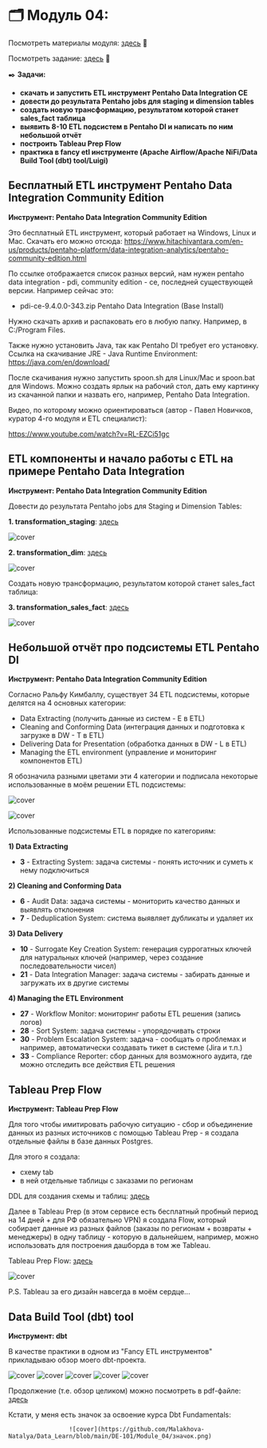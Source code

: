 # 🗂️ Модуль 04: 
Посмотреть материалы модуля: [здесь](https://github.com/Data-Learn/data-engineering/tree/master/DE-101%20Modules/Module04 "здесь") 📑


Посмотреть задание: [здесь](https://github.com/Data-Learn/data-engineering/tree/master/DE-101%20Modules/Module04/DE%20-%20101%20Lab%204.4 "здесь") 👀


✒️ **Задачи:** 
- **скачать и запустить ETL инструмент Pentaho Data Integration CE**
- **довести до результата Pentaho jobs для staging и dimension tables**
- **создать новую трансформацию, результатом которой станет sales_fact таблица**
- **выявить 8-10 ETL подсистем в Pentaho DI и написать по ним небольшой отчёт**
- **построить Tableau Prep Flow**
- **практика в fancy etl инструменте (Apache Airflow/Apache NiFi/Data Build Tool (dbt) tool/Luigi)**


## Бесплатный ETL инструмент Pentaho Data Integration Community Edition
**Инструмент: Pentaho Data Integration Community Edition**


Это бесплатный ETL инструмент, который работает на Windows, Linux и Mac. Скачать его можно отсюда:
https://www.hitachivantara.com/en-us/products/pentaho-platform/data-integration-analytics/pentaho-community-edition.html 


По ссылке отображается список разных версий, нам нужен pentaho data integration - pdi, community edition - ce, последней существующей версии. Например сейчас это:


- pdi-ce-9.4.0.0-343.zip           Pentaho Data Integration (Base Install) 


Нужно скачать архив и распаковать его в любую папку. Например, в C:/Program Files.


Также нужно установить Java, так как Pentaho DI требует его установку. 
Ссылка на скачивание JRE - Java Runtime Environment: https://java.com/en/download/ 

После скачивания нужно запустить spoon.sh для Linux/Mac и spoon.bat для Windows. Можно создать ярлык на рабочий стол, дать ему картинку из скачанной папки и назвать его, например, Pentaho Data Integration.

Видео, по которому можно ориентироваться (автор - Павел Новичков, куратор 4-го модуля и ETL специалист): 


https://www.youtube.com/watch?v=RL-EZCi51gc 

## ETL компоненты и начало работы с ETL на примере Pentaho Data Integration
**Инструмент: Pentaho Data Integration Community Edition**


Довести до результата Pentaho jobs для Staging и Dimension Tables:

**1. transformation_staging**: [здесь](https://github.com/Malakhova-Natalya/Data_Learn/blob/main/DE-101/Module_04/transformation_staging.ktr "здесь")

   ![cover](https://github.com/Malakhova-Natalya/Data_Learn/blob/main/DE-101/Module_04/transformation_01.png)

**2. transformation_dim**: [здесь](https://github.com/Malakhova-Natalya/Data_Learn/blob/main/DE-101/Module_04/transformation_dim.ktr "здесь")

   ![cover](https://github.com/Malakhova-Natalya/Data_Learn/blob/main/DE-101/Module_04/transformation_02.png)

Создать новую трансформацию, результатом которой станет sales_fact таблица:

**3. transformation_sales_fact**: [здесь](https://github.com/Malakhova-Natalya/Data_Learn/blob/main/DE-101/Module_04/transformation_sales_fact.ktr "здесь")

   ![cover](https://github.com/Malakhova-Natalya/Data_Learn/blob/main/DE-101/Module_04/transformation_03.png)

## Небольшой отчёт про подсистемы ETL Pentaho DI
**Инструмент: Pentaho Data Integration Community Edition**


Согласно Ральфу Кимбаллу, существует 34 ETL подсистемы, которые делятся на 4 основных категории:

- Data Extracting (получить данные из систем - E в ETL)
- Cleaning and Conforming Data (интеграция данных и подготовка к загрузке в DW - T в ETL)
- Delivering Data for Presentation (обработка данных в DW - L в ETL)
- Managing the ETL environment (управление и мониторинг компонентов ETL)

Я обозначила разными цветами эти 4 категории и подписала некоторые использованные в моём решении ETL подсистемы:

![cover](https://github.com/Malakhova-Natalya/Data_Learn/blob/main/DE-101/Module_04/34_ETL_subsystems_01.png)



![cover](https://github.com/Malakhova-Natalya/Data_Learn/blob/main/DE-101/Module_04/34_ETL_subsystems_02.png)


Использованные подсистемы ETL в порядке по категориям:

**1) Data Extracting**
- **3** - Extracting System: задача системы - понять источник и суметь к нему подключиться

**2) Cleaning and Conforming Data**
- **6** - Audit Data: задача системы - мониторить качество данных и выявлять отклонения
- **7** - Deduplication System: система выявляет дубликаты и удаляет их

**3) Data Delivery**
- **10** - Surrogate Key Creation System: генерация суррогатных ключей для натуральных ключей (например, через создание последовательности чисел)
- **21** - Data Integration Manager: задача системы - забирать данные и загружать их в другие системы

**4) Managing the ETL Environment**
- **27** - Workflow Monitor: мониторинг работы ETL решения (запись логов)
- **28** - Sort System: задача системы - упорядочивать строки
- **30** - Problem Escalation System: задача - сообщать о проблемах и например, автоматически создавать тикет в системе (Jira и т.п.)
- **33** - Compliance Reporter: сбор данных для возможного аудита, где можно отследить все действия ETL решения

## Tableau Prep Flow
**Инструмент: Tableau Prep Flow**


Для того чтобы имитировать рабочую ситуацию - сбор и объединение данных из разных источников с помощью Tableau Prep - я создала отдельные файлы в базе данных Postgres. 


Для этого я создала:
- схему tab 
- в ней отдельные таблицы с заказами по регионам


DDL для создания схемы и таблиц: [здесь](https://github.com/Malakhova-Natalya/Data_Learn/blob/main/DE-101/Module_04/schema%20tab.sql "здесь")


Далее в Tableau Prep (в этом сервисе есть бесплатный пробный период на 14 дней + для РФ обязательно VPN) я создала Flow, который собирает данные из разных файлов (заказы по регионам + возвраты + менеджеры) в одну таблицу - которую в дальнейшем, например, можно использовать для построения дашборда в том же Tableau.


Tableau Prep Flow: [здесь](https://github.com/Malakhova-Natalya/Data_Learn/blob/main/DE-101/Module_04/tableau_prep_superstore.tfl "здесь")


![cover](https://github.com/Malakhova-Natalya/Data_Learn/blob/main/DE-101/Module_04/tableau_prep_superstore_screen.png)

P.S. Tableau за его дизайн навсегда в моём сердце...

## Data Build Tool (dbt) tool
**Инструмент: dbt**

В качестве практики в одном из "Fancy ETL инструментов" прикладываю обзор моего dbt-проекта.

![cover](https://github.com/Malakhova-Natalya/Data_Learn/blob/main/DE-101/Module_04/dbt_project_01.png)
![cover](https://github.com/Malakhova-Natalya/Data_Learn/blob/main/DE-101/Module_04/dbt_project_02.png)
![cover](https://github.com/Malakhova-Natalya/Data_Learn/blob/main/DE-101/Module_04/dbt_project_03.png)
![cover](https://github.com/Malakhova-Natalya/Data_Learn/blob/main/DE-101/Module_04/dbt_project_04.png)
![cover](https://github.com/Malakhova-Natalya/Data_Learn/blob/main/DE-101/Module_04/dbt_project_05.png)

Продолжение (т.е. обзор целиком) можно посмотреть в pdf-файле: [здесь](https://github.com/Malakhova-Natalya/Data_Learn/blob/main/DE-101/Module_04/dbt-project.pdf "здесь")

Кстати, у меня есть значок за освоение курса Dbt Fundamentals:

                     ![cover](https://github.com/Malakhova-Natalya/Data_Learn/blob/main/DE-101/Module_04/значок.png)

